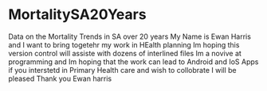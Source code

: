 # MortalitySA20Years
Data on the Mortality Trends in SA over 20 years
My Name is Ewan Harris and I want to bring togetehr my work in HEalth planning
Im hoping this version control will assiste with dozens of interlined files
Im a novive at programming and Im hoping that the work can lead to Android and IoS Apps
if you interstetd in Primary Health care and wish to collobrate I will be pleased
Thank you
Ewan harris 
